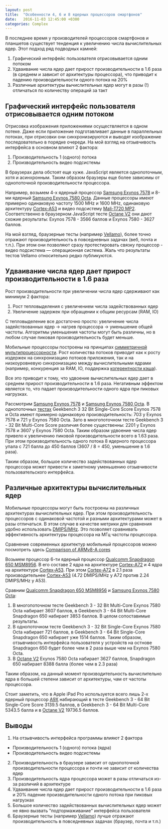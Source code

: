 ```yaml
---
layout: post
title:  "Особенности 4, 6 и 8 ядерных процессоров смартфонов"
date:   2016-11-03 12:45:00 +0300
categories: Complex
---
```


В последнее время у производителей процессоров смартфонов и планшетов существует
тенденция к увеличению числа вычислительных ядер. Этот подход ряд подводных 
камней:

1. Графический интерфейс пользователя отрисовывается одним потоком
2. Удваивание числа ядер дает прирост производительности в 1.6 раза (в среднем 
и зависит от архитектуры процессора), что приводит к падению производительности 
одного потока на 20%
3. Различные архитектуры вычислительных ядер могут в разы (!) отличаться по 
количеству операций за такт

## Графический интерфейс пользователя отрисовывается одним потоком

Отрисовка изображения приложениями осуществляется в одном потеке. Даже если
приложение подготавливает данные в параллельных потоках, при отрисовки они 
синхронизируются и выводят изображение последовательно в порядке очереди.
На мой взгляд на отзывчивость интерфейса в основном влияют 2 фактора:

1. Производительность 1 (одного) потока
2. Производительность видео подсистемы

В браузерах дела обстоят еще хуже. JavaScript является однопоточным, хотя и 
асинхронным. Таким образом браузеры еще более зависимы от однопоточной
производительности процессора.

Например, возьмем 4-х ядерный процессор [Samsung Exynos 7578](http://www.notebookcheck.net/Samsung-Exynos-7578-SoC.160583.0.html)
и 8-ми ядерный [Samsung Exynos 7580 Octa](http://www.notebookcheck.net/Samsung-Exynos-7580-Octa-Benchmarks-and-Specs.160682.0.html). 
Данные процессоры имеют примерно одинаковую частоту 1500 MHz и 1600 MHz, 
одинаковую архитектуру [Cortex-A53](https://en.wikipedia.org/wiki/ARM_Cortex-A53) 
и видео подсистему [Mali-T720 MP2](https://ru.wikipedia.org/wiki/Mali). 
Соответственно в браузерном JavaScript тесте [Octane V2](https://chromium.github.io/octane/) 
они дают схожие результаты: Exynos 7578 - 3566 баллов и Exynos 7580 - 3627 баллов.

На мой взгляд, браузерные тесты (например [Vellamo](https://play.google.com/store/apps/details?id=com.quicinc.vellamo)),
более точно отражают производительность в повседневных задачах (веб, почта и т.п.).
При этом они позволяют сразу протестировать связку процессор - видео подсистема — операционная система. Жаль что результаты тестов Vellamo относительно редко публикуются.


## Удваивание числа ядер дает прирост производительности в 1.6 раза

Рост производительности при увеличении числа ядер сдерживают как минимум 2 
фактора:

1. Рост тепловыделения с увеличением числа задействованных ядер
2. Увеличение задержек при обращении к общим ресурсам (RAM, IO)

С тепловыделение все достаточно просто: увеличение числа задействованных ядер ->
нагрев процессора -> уменьшение общей частоты. Алгоритмы уменьшения частоты
могут быть различны, но в любом случае пиковая производительность будет меньше.

Мобильные процессоры построены на принципах [симметричной мультипроцессорности](https://ru.wikipedia.org/wiki/%D0%A1%D0%B8%D0%BC%D0%BC%D0%B5%D1%82%D1%80%D0%B8%D1%87%D0%BD%D0%B0%D1%8F_%D0%BC%D1%83%D0%BB%D1%8C%D1%82%D0%B8%D0%BF%D1%80%D0%BE%D1%86%D0%B5%D1%81%D1%81%D0%BE%D1%80%D0%BD%D0%BE%D1%81%D1%82%D1%8C). Рост количества потоков приводит как к росту издержек на синхронизацию потоков
приложения, так и на низкоуровневую синхронизацию между вычислительными ядрами 
(например, конкуренция за RAM, IO, поддержка [когерентности кэша](https://ru.wikipedia.org/wiki/%D0%9A%D0%BE%D0%B3%D0%B5%D1%80%D0%B5%D0%BD%D1%82%D0%BD%D0%BE%D1%81%D1%82%D1%8C_%D0%BA%D1%8D%D1%88%D0%B0)).

Все это приводит к тому, что удвоение вычислительных 
ядер дает в среднем прирост производительности в 1.6 раза. Негативным эффектом
является то, что падает производительности одного ядра при пиковых
нагрузках.

Рассмотрим [Samsung Exynos 7578](http://www.notebookcheck.net/Samsung-Exynos-7578-SoC.160583.0.html)
и [Samsung Exynos 7580 Octa](http://www.notebookcheck.net/Samsung-Exynos-7580-Octa-Benchmarks-and-Specs.160682.0.html). В однопоточных [тестах](http://www.notebookcheck.net/Smartphone-Processors-Benchmark-List.149513.0.html?&64bit=1&architecture=1&codename=1&cores=1&cpu_fullname=1&daysold=1&deskornote=3&geekbench2=1&geekbench3_multi=1&geekbench3_single=1&mhz=1&or=1&passmark_cpu=1&showBars=1&sort=&sunspider=1&threads=1&turbo_mhz=1&type=daysold)
Geekbench 3 32 Bit Single-Core Score Exynos 7578 и Octa имеют примерно одинаковую
производительность: 703 у Exynos 7578 и 721 у Exynos 7580 Octa. Зато в
многопоточном тесте Geekbench 3 - 32 Bit Multi-Core Score различия более
существенны: 2201 у Exynos 7578 и 3607 у Exynos 7580 Octa. Таким образом
удвоение числа ядер привело к увеличению пиковой производительности всего в
1.63 раза. При этом производительность одного потока 8 ядерного процессора упала
с 721 балла до 450 баллов (3607 / 8 = 450, уменьшение в 1.6 раза). 

Таким образом, большое количество задействованных ядер процессора может привести 
к заметному уменьшению отзывчивости пользовательского интерфейса.

## Различные архитектуры вычислительных ядер

Мобильные процессоры могут быть построены на различных архитектурах вычислительных
ядер. При этом производительность процессоров с одинаковой частотой и разными 
архитектурами может в разы отличаться. В этом случае в качестве метрики для 
сравнения удобно использовать [DMIPS/MHz](https://ru.wikipedia.org/wiki/Dhrystone). 
Это позволяет сравнивать эффективность архитектуры процессора на МГц частоты
процессора.

Сравнение современных архитектур мобильный процессоров можно посмотреть здесь 
[Comparison of ARMv8-A cores](https://en.wikipedia.org/wiki/Comparison_of_ARMv8-A_cores)

Возьмем процессор 6-ти ядерный процессор [Qualcomm Snapdragon 650 MSM8956](http://www.notebookcheck.net/Qualcomm-Snapdragon-650-MSM8956-SoC-Benchmarks-and-Specs.169857.0.html). 
В его составе 2 ядра на архитектуре [Cortex-A72](https://en.wikipedia.org/wiki/ARM_Cortex-A72) 
и 4 ядра на архитектуре [Cortex-A53](https://en.wikipedia.org/wiki/ARM_Cortex-A53).
При этом [Cortex-A72](https://en.wikipedia.org/wiki/ARM_Cortex-A72) в 2.1 раза
производительнее [Cortex-A53](https://en.wikipedia.org/wiki/ARM_Cortex-A53) 
(4.72 DMIPS/MHz у A72 против 2.24 DMIPS/MHz у A53).

Сравним [Qualcomm Snapdragon 650 MSM8956](http://www.notebookcheck.net/Qualcomm-Snapdragon-650-MSM8956-SoC-Benchmarks-and-Specs.169857.0.html)
и [Samsung Exynos 7580 Octa](http://www.notebookcheck.net/Samsung-Exynos-7580-Octa-Benchmarks-and-Specs.160682.0.html):

1. В многопоточном тесте Geekbench 3 - 32 Bit Multi-Core Exynos 7580 Octa 
набирает 3607 баллов, в Geekbench 3 - 64 Bit Multi-Core Snapdragon 650 набирает 
3853 баллов. В целом сопоставимые результаты.
2. В однопоточном тесте Geekbench 3 - 32 Bit Single-Core Exynos 7580 Octa 
набирает 721 баллов, в Geekbench 3 - 64 Bit Single-Core Snapdragon 650 набирает 
уже 1514 баллов. Таким образом, отзывчивость интерфейса пользователя у устройств
на остнове Snapdragon 650 будет более чем в 2 раза выше чем на Exynos 7580 Octa.
3. В [Octane V2](https://chromium.github.io/octane/) Exynos 7580 Octa набирает
3627 баллов, Snapdragon 650 набирает 8388 балла (более чем в 2.3 раза)

Таким образом, на данный момент производительность вычислительно ядра в 
большей степени зависит от архитектуры, чам от частоты процессора.

Стоит заметить, что в Apple iPad Pro используется всего лишь  2-х ядерный процессор 
[A9X](http://www.notebookcheck.net/Apple-A9X-Tablet-SoC.150543.0.html) набирающий
в тесте Geekbench 3 - 64 Bit Single-Core Score 3139.5 баллов,
в Geekbench 3 - 64 Bit Multi-Core 5343.5 балла и в [Octane V2](https://chromium.github.io/octane/)
19736.5 баллов.

## Выводы

1. На отзывчивость интерфейса программы влияют 2 фактора
* Производительность 1 (одного) потока (ядра)
* Производительность видео подсистемы
2. Производительность в браузере зависит от однопоточной производительности 
процессора и почти не зависит от количества ядер
3. Производительность ядра процессора может в разы отличаться из-за различий 
в архитектуре
4. Удваивание числа ядер дает прирост производительности в 1.6 раза и 20%
падение производительности одного потока при пиковых нагрузках
4. Большое количество задействованных вычислительных ядер может не явно вызвать
"подтормаживание" интерфейса пользователя
5. Браузерные тесты (например [Vellamo](https://play.google.com/store/apps/details?id=com.quicinc.vellamo)) лучше отражают производительность в повседневных задачах (браузер, почта и т.п.)